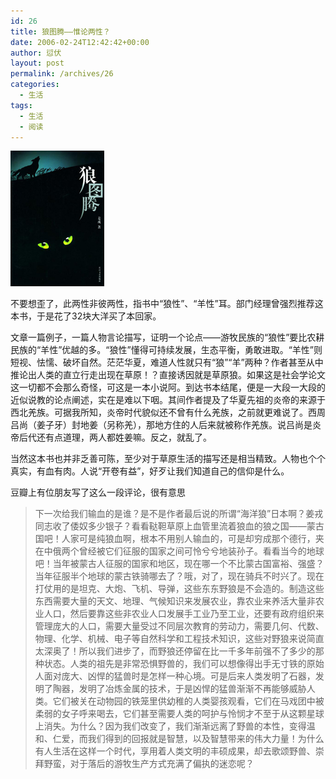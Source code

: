 ```yaml
---
id: 26
title: 狼图腾——惟论两性？
date: 2006-02-24T12:42:42+00:00
author: 愆伏
layout: post
permalink: /archives/26
categories:
  - 生活
tags:
  - 生活
  - 阅读
---
```

![狼图腾](/wp-content/uploads/200602/25_161112_s1466042.jpg)

不要想歪了，此两性非彼两性，指书中“狼性”、“羊性”耳。部门经理曾强烈推荐这本书，于是花了32块大洋买了本回家。
  
文章一篇例子，一篇人物言论描写，证明一个论点——游牧民族的“狼性”要比农耕民族的“羊性”优越的多。“狼性”懂得可持续发展，生态平衡，勇敢进取。“羊性”则短视、怯懦、破坏自然。茫茫华夏，难道人性就只有“狼”“羊”两种？作者甚至从中推论出人类的直立行走出现在草原！？直接诱因就是草原狼。如果这是社会学论文这一切都不会那么奇怪，可这是一本小说阿。到达书本结尾，便是一大段一大段的近似说教的论点阐述，实在是难以下咽。其间作者提及了华夏先祖的炎帝的来源于西北羌族。可据我所知，炎帝时代貌似还不曾有什么羌族，之前就更难说了。西周吕尚（姜子牙）封地姜（另称羌），那地方住的人后来就被称作羌族。说吕尚是炎帝后代还有点道理，两人都姓姜嘛。反之，就乱了。


当然这本书也并非乏善可陈，至少对于草原生活的描写还是相当精致。人物也个个真实，有血有肉。人说“开卷有益”，好歹让我们知道自己的信仰是什么。

豆瓣上有位朋友写了这么一段评论，很有意思

> 下一次给我们输血的是谁？是不是作者最后说的所谓“海洋狼”日本啊？姜戎同志收了倭奴多少银子？看看鞑靼草原上血管里流着狼血的狼之国——蒙古国吧！人家可是纯狼血啊，根本不用别人输血的，可是却穷成那个德行，夹在中俄两个曾经被它们征服的国家之间可怜兮兮地装孙子。看看当今的地球吧！当年被蒙古人征服的国家和地区，现在哪一个不比蒙古国富裕、强盛？当年征服半个地球的蒙古铁骑哪去了？哦，对了，现在骑兵不时兴了。现在打仗用的是坦克、大炮、飞机、导弹，这些东东野狼是不会造的。制造这些东西需要大量的天文、地理、气候知识来发展农业，靠农业来养活大量非农业人口，然后要靠这些非农业人口发展手工业乃至工业，还要有政府组织来管理庞大的人口，需要大量受过不同层次教育的劳动力，需要几何、代数、物理、化学、机械、电子等自然科学和工程技术知识，这些对野狼来说简直太深奥了！所以我们进步了，而野狼还停留在比一千多年前强不了多少的那种状态。人类的祖先是非常恐惧野兽的，我们可以想像得出手无寸铁的原始人面对庞大、凶悍的猛兽时是怎样一种心境。可是后来人类发明了石器，发明了陶器，发明了冶炼金属的技术，于是凶悍的猛兽渐渐不再能够威胁人类。它们被关在动物园的铁笼里供幼稚的人类婴孩观看，它们在马戏团中被柔弱的女子呼来喝去，它们甚至需要人类的呵护与怜悯才不至于从这颗星球上消失。为什么？因为我们改变了，我们渐渐远离了野兽的本性，变得温和、仁爱，而我们得到的回报就是智慧，以及智慧带来的伟大力量！为什么有人生活在这样一个时代，享用着人类文明的丰硕成果，却去歌颂野兽、崇拜野蛮，对于落后的游牧生产方式充满了偏执的迷恋呢？
